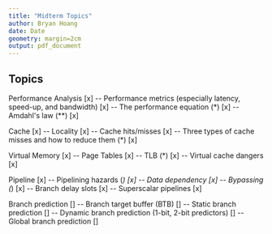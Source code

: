 ```yaml
---
title: "Midterm Topics"
author: Bryan Hoang
date: Date
geometry: margin=2cm
output: pdf_document
---
```

<!-- pandoc example.md -o example.pdf -->

## Topics

Performance Analysis [x]
-- Performance metrics (especially latency, speed-up, and bandwidth) [x]
-- The performance equation (*) [x]
-- Amdahl's law (**) [x]

Cache [x]
-- Locality [x]
-- Cache hits/misses [x]
-- Three types of cache misses and how to reduce them (*) [x]

Virtual Memory [x]
-- Page Tables [x]
-- TLB (*) [x]
-- Virtual cache dangers [x]

Pipeline [x]
-- Pipelining hazards (*) [x]
-- Data dependency [x]
-- Bypassing (*) [x]
-- Branch delay slots [x]
-- Superscalar pipelines [x]

Branch prediction []
-- Branch target buffer (BTB) []
-- Static branch prediction []
-- Dynamic branch prediction (1-bit, 2-bit predictors) []
-- Global branch prediction []
  